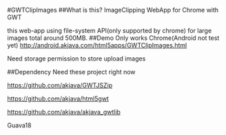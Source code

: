#GWTClipImages
##What is this?
ImageClipping WebApp for Chrome with GWT 

this web-app using file-system API(only supported by chrome) for large images total around 500MB. 
##Demo
Only works Chrome(Android not test yet)
http://android.akjava.com/html5apps/GWTClipImages.html

Need storage permission to store upload images

##Dependency
Need these project right now

https://github.com/akjava/GWTJSZip

https://github.com/akjava/html5gwt

https://github.com/akjava/akjava_gwtlib

Guava18